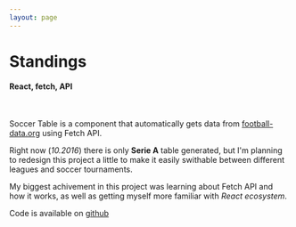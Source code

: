 ```yaml
---
layout: page
---
```



<h1 class="title fz-5em">Standings</h1>

<h4 class="project-subtitle">React, fetch, API</h4>

<div class="project-portfolio-image-post">
    <img src="/img/portfolio/soccer-table.png" alt="" />
</div>
<br>

Soccer Table is a component that automatically gets data from [football-data.org](http://http://football-data.org/) using Fetch API.

Right now (_10.2016_) there is only **Serie A** table generated, but I'm planning to redesign this project a little to make it easily swithable between different leagues and soccer tournaments.

My biggest achivement in this project was learning about Fetch API and how it works, as well as getting myself more familiar with _React ecosystem_.

Code is available on  [github](https://github.com/renopeno/soccer-tables)
